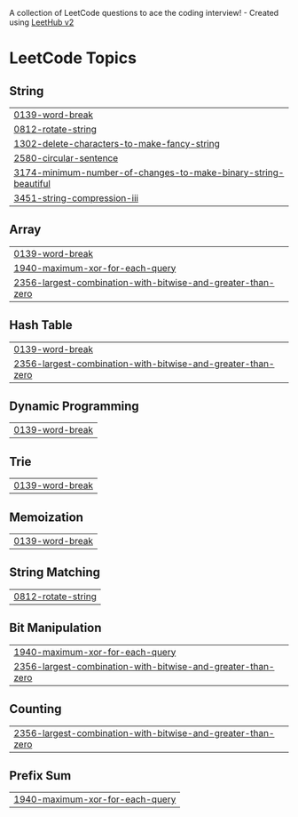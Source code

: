 A collection of LeetCode questions to ace the coding interview! - Created using [LeetHub v2](https://github.com/arunbhardwaj/LeetHub-2.0)
<!---LeetCode Topics Start-->
# LeetCode Topics
## String
|  |
| ------- |
| [0139-word-break](https://github.com/Princechorasiya/leet_code/tree/master/0139-word-break) |
| [0812-rotate-string](https://github.com/Princechorasiya/leet_code/tree/master/0812-rotate-string) |
| [1302-delete-characters-to-make-fancy-string](https://github.com/Princechorasiya/leet_code/tree/master/1302-delete-characters-to-make-fancy-string) |
| [2580-circular-sentence](https://github.com/Princechorasiya/leet_code/tree/master/2580-circular-sentence) |
| [3174-minimum-number-of-changes-to-make-binary-string-beautiful](https://github.com/Princechorasiya/leet_code/tree/master/3174-minimum-number-of-changes-to-make-binary-string-beautiful) |
| [3451-string-compression-iii](https://github.com/Princechorasiya/leet_code/tree/master/3451-string-compression-iii) |
## Array
|  |
| ------- |
| [0139-word-break](https://github.com/Princechorasiya/leet_code/tree/master/0139-word-break) |
| [1940-maximum-xor-for-each-query](https://github.com/Princechorasiya/leet_code/tree/master/1940-maximum-xor-for-each-query) |
| [2356-largest-combination-with-bitwise-and-greater-than-zero](https://github.com/Princechorasiya/leet_code/tree/master/2356-largest-combination-with-bitwise-and-greater-than-zero) |
## Hash Table
|  |
| ------- |
| [0139-word-break](https://github.com/Princechorasiya/leet_code/tree/master/0139-word-break) |
| [2356-largest-combination-with-bitwise-and-greater-than-zero](https://github.com/Princechorasiya/leet_code/tree/master/2356-largest-combination-with-bitwise-and-greater-than-zero) |
## Dynamic Programming
|  |
| ------- |
| [0139-word-break](https://github.com/Princechorasiya/leet_code/tree/master/0139-word-break) |
## Trie
|  |
| ------- |
| [0139-word-break](https://github.com/Princechorasiya/leet_code/tree/master/0139-word-break) |
## Memoization
|  |
| ------- |
| [0139-word-break](https://github.com/Princechorasiya/leet_code/tree/master/0139-word-break) |
## String Matching
|  |
| ------- |
| [0812-rotate-string](https://github.com/Princechorasiya/leet_code/tree/master/0812-rotate-string) |
## Bit Manipulation
|  |
| ------- |
| [1940-maximum-xor-for-each-query](https://github.com/Princechorasiya/leet_code/tree/master/1940-maximum-xor-for-each-query) |
| [2356-largest-combination-with-bitwise-and-greater-than-zero](https://github.com/Princechorasiya/leet_code/tree/master/2356-largest-combination-with-bitwise-and-greater-than-zero) |
## Counting
|  |
| ------- |
| [2356-largest-combination-with-bitwise-and-greater-than-zero](https://github.com/Princechorasiya/leet_code/tree/master/2356-largest-combination-with-bitwise-and-greater-than-zero) |
## Prefix Sum
|  |
| ------- |
| [1940-maximum-xor-for-each-query](https://github.com/Princechorasiya/leet_code/tree/master/1940-maximum-xor-for-each-query) |
<!---LeetCode Topics End-->